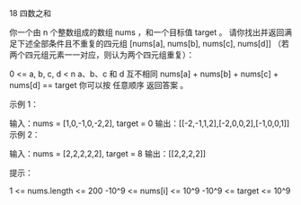 18 四数之和


你一个由 n 个整数组成的数组 nums ，和一个目标值 target 。
请你找出并返回满足下述全部条件且不重复的四元组 
[nums[a], nums[b], nums[c], nums[d]] 
（若两个四元组元素一一对应，则认为两个四元组重复）：

0 <= a, b, c, d < n
a、b、c 和 d 互不相同
nums[a] + nums[b] + nums[c] + nums[d] == target
你可以按 任意顺序 返回答案 。


示例 1：

输入：nums = [1,0,-1,0,-2,2], target = 0
输出：[[-2,-1,1,2],[-2,0,0,2],[-1,0,0,1]]
示例 2：

输入：nums = [2,2,2,2,2], target = 8
输出：[[2,2,2,2]]


提示：

1 <= nums.length <= 200
-10^9 <= nums[i] <= 10^9
-10^9 <= target <= 10^9